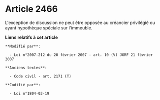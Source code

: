 # Article 2466

L'exception de discussion ne peut être opposée au créancier privilégié ou ayant hypothèque spéciale sur l'immeuble.

**Liens relatifs à cet article**

	**Modifié par**:

	  - Loi n°2007-212 du 20 février 2007 - art. 10 (V) JORF 21 février 2007

	**Anciens textes**:

	  - Code civil - art. 2171 (T)

	**Codifié par**:

	  - Loi n°1804-03-19
